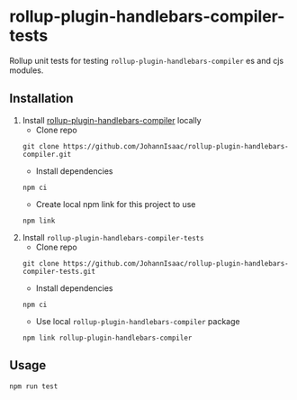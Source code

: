 # rollup-plugin-handlebars-compiler-tests
Rollup unit tests for testing ``rollup-plugin-handlebars-compiler`` es and cjs modules.

## Installation
1. Install [rollup-plugin-handlebars-compiler](https://github.com/JohannIsaac/rollup-plugin-handlebars-compiler) locally
    - Clone repo
    ```
    git clone https://github.com/JohannIsaac/rollup-plugin-handlebars-compiler.git
    ```
    - Install dependencies
    ```
    npm ci
    ```
    - Create local npm link for this project to use
    ```
    npm link
    ```
2. Install `rollup-plugin-handlebars-compiler-tests`
    - Clone repo
    ```
    git clone https://github.com/JohannIsaac/rollup-plugin-handlebars-compiler-tests.git
    ```
    - Install dependencies
    ```
    npm ci
    ```
    - Use local `rollup-plugin-handlebars-compiler` package
    ```
    npm link rollup-plugin-handlebars-compiler
    ```

## Usage
```
npm run test
```

